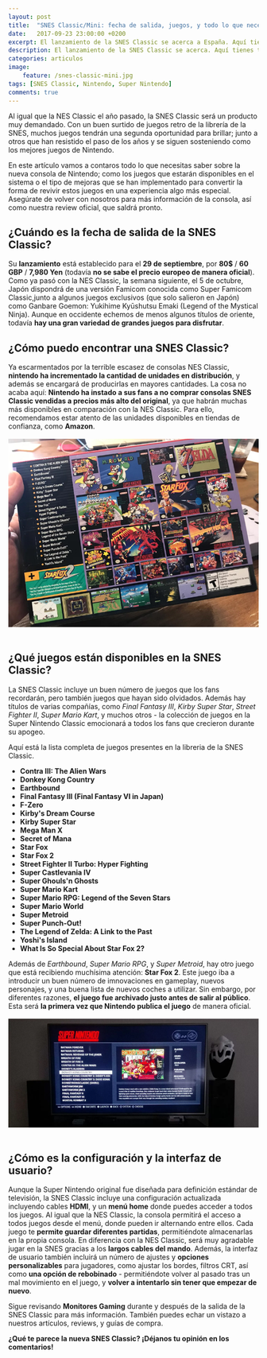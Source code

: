 ```yaml
---
layout: post
title:  "SNES Classic/Mini: fecha de salida, juegos, y todo lo que necesitas saber"
date:   2017-09-23 23:00:00 +0200
excerpt: El lanzamiento de la SNES Classic se acerca a España. Aquí tienes todo lo que necesitas saber de la consola, sus juegos y lo que esperamos de ella.
description: El lanzamiento de la SNES Classic se acerca. Aquí tienes todo lo que necesitas saber de la consola, sus juegos, y donde comprarla.
categories: articulos
image:
    feature: /snes-classic-mini.jpg
tags: [SNES Classic, Nintendo, Super Nintendo]
comments: true
---
```

<!--more-->
<!-- more -->
Al igual que la NES Classic el año pasado, la SNES Classic será un producto muy demandado. Con un buen surtido de juegos retro de la librería de la SNES, muchos juegos tendrán una segunda oportunidad para brillar; junto a otros que han resistido el paso de los años y se siguen sosteniendo como los mejores juegos de Nintendo.

En este artículo vamos a contaros todo lo que necesitas saber sobre la nueva consola de Nintendo; como los juegos que estarán disponibles en el sistema o el tipo de mejoras que se han implementado para convertir la forma de revivir estos juegos en una experiencia algo más especial. Asegúrate de volver con nosotros para más información de la consola, así como nuestra review oficial, que saldrá pronto.

## ¿Cuándo es la fecha de salida de la SNES Classic?

Su **lanzamiento** está establecido para el **29 de septiembre**, por **80$** / **60 GBP** / **7,980 Yen** (todavía **no se sabe el precio europeo de manera oficial**). Como ya pasó con la NES Classic, la semana siguiente, el 5 de octubre, Japón dispondrá de una versión Famicom conocida como Super Famicom Classic,junto a algunos juegos exclusivos (que solo salieron en Japón) como Ganbare Goemon: Yukihime Kyūshutsu Emaki (Legend of the Mystical Ninja). Aunque en occidente echemos de menos algunos títulos de oriente, todavía **hay una gran variedad de grandes juegos para disfrutar**.

## ¿Cómo puedo encontrar una SNES Classic?

Ya escarmentados por la terrible escasez de consolas NES Classic, **nintendo ha incrementado la cantidad de unidades en distribución**, y además se encargará de producirlas en mayores cantidades. La cosa no acaba aquí: **Nintendo ha instado a sus fans a no comprar consolas SNES Classic vendidas a precios más alto del original**, ya que habrán muchas más disponibles en comparación con la NES Classic. Para ello, recomendamos estar atento de las unidades disponibles en tiendas de confianza, como **Amazon**. 
<br /><br />
<img src="/images/pictures/snes-classic-juegos.jpg">
<br /><br />
## ¿Qué juegos están disponibles en la SNES Classic?

La SNES Classic incluye un buen número de juegos que los fans recordarán, pero también juegos que hayan sido olvidados. Además hay títulos de varias compañías, como *Final Fantasy III*, *Kirby Super Star*, *Street Fighter II*, *Super Mario Kart*, y muchos otros - la colección de juegos en la Super Nintendo Classic emocionará a todos los fans que crecieron durante su apogeo. 

Aquí está la lista completa de juegos presentes en la libreria de la SNES Classic.

- **Contra III: The Alien Wars**
- **Donkey Kong Country**
- **Earthbound**
- **Final Fantasy III (Final Fantasy VI in Japan)**
- **F-Zero**
- **Kirby's Dream Course**
- **Kirby Super Star**
- **Mega Man X**
- **Secret of Mana**
- **Star Fox**
- **Star Fox 2**
- **Street Fighter II Turbo: Hyper Fighting**
- **Super Castlevania IV**
- **Super Ghouls'n Ghosts**
- **Super Mario Kart**
- **Super Mario RPG: Legend of the Seven Stars**
- **Super Mario World**
- **Super Metroid**
- **Super Punch-Out!**
- **The Legend of Zelda: A Link to the Past**
- **Yoshi's Island**
- **What Is So Special About Star Fox 2?**


Además de *Earthbound*, *Super Mario RPG*, y *Super Metroid*, hay otro juego que está recibiendo muchísima atención: **Star Fox 2**. Este juego iba a introducir un buen número de imnovaciones en gameplay, nuevos personajes, y una buena lista de nuevos coches a utilizar. Sin embargo, por diferentes razones, **el juego fue archivado justo antes de salir al público**. Esta será **la primera vez que Nintendo publica el juego** de manera oficial. 
<br /><br />
<img src="/images/pictures/snes-classic-tv.jpg">
<br /><br />
## ¿Cómo es la configuración y la interfaz de usuario?

Aunque la Super Nintendo original fue diseñada para definición estándar de televisión, la SNES Classic incluye una configuración actualizada incluyendo cables **HDMI**, y un **menú home** donde puedes acceder a todos los juegos. Al igual que la NES Classic, la consola permitirá el acceso a todos juegos desde el menú, donde pueden ir alternando entre ellos. Cada juego te **permite guardar diferentes partidas**, permitiéndote almacenarlas en la propia consola. En diferencia con la NES Classic, será muy agradable jugar en la SNES gracias a los **largos cables del mando**. Además, la interfaz de usuario también incluirá un número de ajustes y **opciones personalizables** para jugadores, como ajustar los bordes, filtros CRT, así como **una opción de rebobinado** - permitiéndote volver al pasado tras un mal movimiento en el juego, y **volver a intentarlo sin tener que empezar de nuevo**. 

Sigue revisando **Monitores Gaming** durante y después de la salida de la SNES Classic para más información. También puedes echar un vistazo a nuestros artículos, reviews, y guías de compra. 

**¿Qué te parece la nueva SNES Classic? ¡Déjanos tu opinión en los comentarios!**